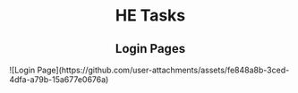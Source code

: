 <h1 align="center">HE Tasks</h1>
<h2 align="center">Login Pages</h2>
![Login Page](https://github.com/user-attachments/assets/fe848a8b-3ced-4dfa-a79b-15a677e0676a)
